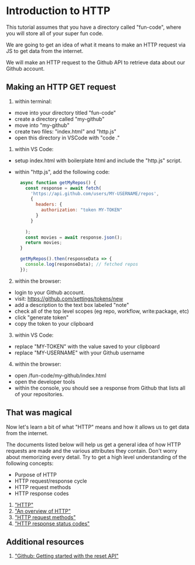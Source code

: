 # Introduction to HTTP

This tutorial assumes that you have a directory called "fun-code", where you will store all of your super fun code.

We are going to get an idea of what it means to make an HTTP request via JS to get data from the internet. 

We will make an HTTP request to the Github API to retrieve data about our Github account.

## Making an HTTP GET request

1. within terminal:

- move into your directory titled "fun-code"
- create a directory called "my-github"
- move into "my-github"
- create two files: "index.html" and "http.js"
- open this directory in VSCode with "code ."

1. within VS Code:

- setup index.html with boilerplate html and include the "http.js" script.
- within "http.js", add the following code:

  ```javascript
    async function getMyRepos() {
      const response = await fetch(
        'https://api.github.com/users/MY-USERNAME/repos',
        {
          headers: {
            authorization: "token MY-TOKEN"
          }
        }
        
      );
      const movies = await response.json();
      return movies;
    }

    getMyRepos().then(responseData => {
      console.log(responseData); // fetched repos
    });

  ```

2. within the browser:

- login to your Github account.
- visit: https://github.com/settings/tokens/new
- add a description to the text box labeled "note"
- check all of the top level scopes (eg repo, workflow, write:package, etc)
- click "generate token"
- copy the token to your clipboard

3. within VS Code:

- replace "MY-TOKEN" with the value saved to your clipboard
- replace "MY-USERNAME" with your Github username

4. within the browser:

- open /fun-code/my-github/index.html
- open the developer tools
- within the console, you should see a response from Github that lists all of your repositories.

## That was magical

Now let's learn a bit of what "HTTP" means and how it allows us to get data from the internet.

The documents listed below will help us get a general idea of how HTTP requests are made and the various attributes they contain. Don't worry about memorizing every detail. Try to get a high level understanding of the following concepts:

- Purpose of HTTP
- HTTP request/response cycle
- HTTP request methods
- HTTP response codes

1. ["HTTP"](https://developer.mozilla.org/en-US/docs/Glossary/HTTP)
1. ["An overview of HTTP"](https://developer.mozilla.org/en-US/docs/Web/HTTP/Overview)
1. ["HTTP request methods"](https://developer.mozilla.org/en-US/docs/Web/HTTP/Methods)
1. ["HTTP response status codes"](https://developer.mozilla.org/en-US/docs/Web/HTTP/Status)

## Additional resources

1. ["Github: Getting started with the reset API"](https://docs.github.com/en/rest/guides/getting-started-with-the-rest-api)
